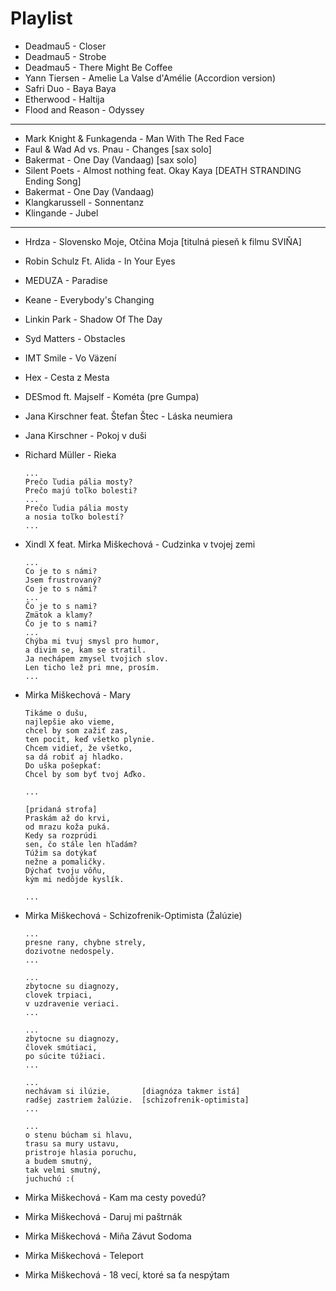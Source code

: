 # Playlist

* Deadmau5 - Closer
* Deadmau5 - Strobe
* Deadmau5 - There Might Be Coffee
* Yann Tiersen - Amelie La Valse d'Amélie (Accordion version)
* Safri Duo - Baya Baya
* Etherwood - Haltija
* Flood and Reason - Odyssey

---

* Mark Knight & Funkagenda - Man With The Red Face
* Faul & Wad Ad vs. Pnau - Changes [sax solo]
* Bakermat - One Day (Vandaag) [sax solo]
* Silent Poets - Almost nothing feat. Okay Kaya [DEATH STRANDING Ending Song]
* Bakermat - One Day (Vandaag)
* Klangkarussell - Sonnentanz
* Klingande - Jubel

---

* Hrdza - Slovensko Moje, Otčina Moja [titulná pieseň k filmu SVIŇA]
* Robin Schulz Ft. Alida - In Your Eyes
* MEDUZA - Paradise
* Keane - Everybody's Changing
* Linkin Park - Shadow Of The Day
* Syd Matters - Obstacles
* IMT Smile - Vo Väzení
* Hex - Cesta z Mesta
* DESmod ft. Majself - Kométa (pre Gumpa) 
* Jana Kirschner feat. Štefan Štec - Láska neumiera
* Jana Kirschner - Pokoj v duši
* Richard Müller - Rieka

      ...
      Prečo ľudia pália mosty?
      Prečo majú toľko bolesti?
      ...
      Prečo ľudia pália mosty
      a nosia toľko bolestí?
      ...

* Xindl X feat. Mirka Miškechová - Cudzinka v tvojej zemi
      
      ...
      Co je to s námi?
      Jsem frustrovaný?
      Co je to s námi?
      ...
      Čo je to s nami?
      Zmätok a klamy?
      Čo je to s nami?
      ...
      Chýba mi tvuj smysl pro humor,  
      a divim se, kam se stratil.
      Ja nechápem zmysel tvojich slov.
      Len ticho lež pri mne, prosím.
      ...

* Mirka Miškechová - Mary

      Tikáme o dušu,
      najlepšie ako vieme,
      chcel by som zažiť zas,
      ten pocit, keď všetko plynie.
      Chcem vidieť, že všetko,
      sa dá robiť aj hladko.
      Do uška pošepkať:
      Chcel by som byť tvoj Aďko.

      ...

      [pridaná strofa]
      Praskám až do krvi,
      od mrazu koža puká.
      Kedy sa rozprúdi
      sen, čo stále len hľadám?
      Túžim sa dotýkať
      nežne a pomaličky.
      Dýchať tvoju vôňu,
      kým mi nedôjde kyslík.

      ...

* Mirka Miškechová - Schizofrenik-Optimista (Žalúzie)

      ...
      presne rany, chybne strely,
      dozivotne nedospely.
      ...

      ...
      zbytocne su diagnozy,
      clovek trpiaci,
      v uzdravenie veriaci.
      ...

      ...
      zbytocne su diagnozy,
      človek smútiaci,
      po súcite túžiaci.
      ...

      ...
      nechávam si ilúzie,       [diagnóza takmer istá]
      radšej zastriem žalúzie.  [schizofrenik-optimista]
      ...

      ...
      o stenu búcham si hlavu,
      trasu sa mury ustavu,
      pristroje hlasia poruchu,
      a budem smutný,
      tak velmi smutný,
      juchuchú :(

* Mirka Miškechová - Kam ma cesty povedú?
* Mirka Miškechová - Daruj mi paštrnák
* Mirka Miškechová - Miňa Závut Sodoma
* Mirka Miškechová - Teleport
* Mirka Miškechová - 18 vecí, ktoré sa ťa nespýtam
